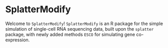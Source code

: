 # SplatterModify


Welcome to ``SplatterModify``! ``SplatterModify`` is an R package for the simple simulation of
single-cell RNA sequencing data, built upon the `splatter` package, with newly added methods ``ESCO`` for simulating gene co-expression.


[scater]: https://github.com/davismcc/scater
[SCE]: https://github.com/drisso/SingleCellExperiment
[contrib]: https://github.com/Bioconductor/Contributions/issues/209
[bioc]: https://bioconductor.org/packages/devel/bioc/html/splatter.html
[vignette]: https://bioconductor.org/packages/devel/bioc/vignettes/splatter/inst/doc/splatter.html
[paper]: http://dx.doi.org/10.1186/s13059-017-1305-0

